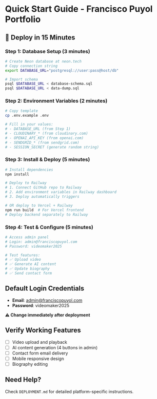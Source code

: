 # Quick Start Guide - Francisco Puyol Portfolio

## 🚀 Deploy in 15 Minutes

### Step 1: Database Setup (3 minutes)
```bash
# Create Neon database at neon.tech
# Copy connection string
export DATABASE_URL="postgresql://user:pass@host/db"

# Import schema
psql $DATABASE_URL < database-schema.sql
psql $DATABASE_URL < data-dump.sql
```

### Step 2: Environment Variables (2 minutes)
```bash
# Copy template
cp .env.example .env

# Fill in your values:
# - DATABASE_URL (from Step 1)
# - CLOUDINARY_* (from cloudinary.com)
# - OPENAI_API_KEY (from openai.com)
# - SENDGRID_* (from sendgrid.com)
# - SESSION_SECRET (generate random string)
```

### Step 3: Install & Deploy (5 minutes)
```bash
# Install dependencies
npm install

# Deploy to Railway
# 1. Connect GitHub repo to Railway
# 2. Add environment variables in Railway dashboard
# 3. Deploy automatically triggers

# OR deploy to Vercel + Railway
npm run build  # For Vercel frontend
# Deploy backend separately to Railway
```

### Step 4: Test & Configure (5 minutes)
```bash
# Access admin panel
# Login: admin@franciscopuyol.com
# Password: videomaker2025

# Test features:
# ✅ Upload video
# ✅ Generate AI content
# ✅ Update biography
# ✅ Send contact form
```

## Default Login Credentials
- **Email**: admin@franciscopuyol.com  
- **Password**: videomaker2025

**⚠️ Change immediately after deployment**

## Verify Working Features
- [ ] Video upload and playback
- [ ] AI content generation (4 buttons in admin)
- [ ] Contact form email delivery
- [ ] Mobile responsive design
- [ ] Biography editing

## Need Help?
Check `DEPLOYMENT.md` for detailed platform-specific instructions.